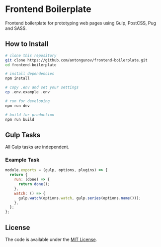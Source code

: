 # Frontend Boilerplate

Frontend boilerplate for prototyping web pages using Gulp, PostCSS, Pug and SASS.

## How to Install

```bash
# clone this repository
git clone https://github.com/antongunov/frontend-boilerplate.git
cd frontend-boilerplate

# install dependencies
npm install

# copy .env and set your settings 
cp .env.example .env

# run for developing
npm run dev

# build for production
npm run build
```

## Gulp Tasks

All Gulp tasks are independent.

### Example Task

```js
module.exports = (gulp, options, plugins) => {
  return {
    run: (done) => {
      return done();
    },
    watch: () => {
      gulp.watch(options.watch, gulp.series(options.name()));
    },
  };
};
```

## License

The code is available under the [MIT License](LICENSE).
